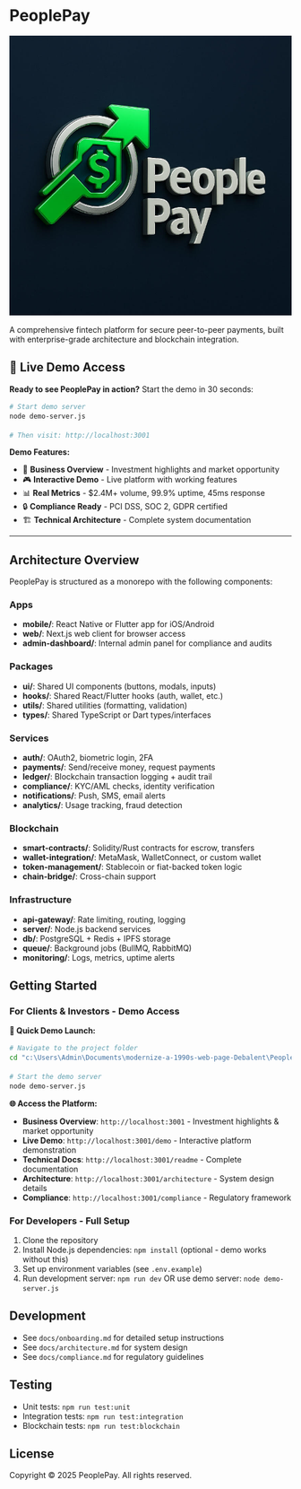 # PeoplePay

![PeoplePay Logo](./assets/PeoplePayLogo.jpg)

A comprehensive fintech platform for secure peer-to-peer payments, built with enterprise-grade architecture and blockchain integration.

## 🚀 Live Demo Access

**Ready to see PeoplePay in action?** Start the demo in 30 seconds:

```bash
# Start demo server
node demo-server.js

# Then visit: http://localhost:3001
```

**Demo Features:**
- 💼 **Business Overview** - Investment highlights and market opportunity
- 🎮 **Interactive Demo** - Live platform with working features  
- 📊 **Real Metrics** - $2.4M+ volume, 99.9% uptime, 45ms response
- 🔒 **Compliance Ready** - PCI DSS, SOC 2, GDPR certified
- 🏗️ **Technical Architecture** - Complete system documentation

---

## Architecture Overview

PeoplePay is structured as a monorepo with the following components:

### Apps

- **mobile/**: React Native or Flutter app for iOS/Android
- **web/**: Next.js web client for browser access
- **admin-dashboard/**: Internal admin panel for compliance and audits

### Packages

- **ui/**: Shared UI components (buttons, modals, inputs)
- **hooks/**: Shared React/Flutter hooks (auth, wallet, etc.)
- **utils/**: Shared utilities (formatting, validation)
- **types/**: Shared TypeScript or Dart types/interfaces

### Services

- **auth/**: OAuth2, biometric login, 2FA
- **payments/**: Send/receive money, request payments
- **ledger/**: Blockchain transaction logging + audit trail
- **compliance/**: KYC/AML checks, identity verification
- **notifications/**: Push, SMS, email alerts
- **analytics/**: Usage tracking, fraud detection

### Blockchain

- **smart-contracts/**: Solidity/Rust contracts for escrow, transfers
- **wallet-integration/**: MetaMask, WalletConnect, or custom wallet
- **token-management/**: Stablecoin or fiat-backed token logic
- **chain-bridge/**: Cross-chain support

### Infrastructure

- **api-gateway/**: Rate limiting, routing, logging
- **server/**: Node.js backend services
- **db/**: PostgreSQL + Redis + IPFS storage
- **queue/**: Background jobs (BullMQ, RabbitMQ)
- **monitoring/**: Logs, metrics, uptime alerts

## Getting Started

### For Clients & Investors - Demo Access

**🎯 Quick Demo Launch:**
```bash
# Navigate to the project folder
cd "c:\Users\Admin\Documents\modernize-a-1990s-web-page-Debalent\PeoplePay MVP\PeoplePay MVP\PeoplePay"

# Start the demo server
node demo-server.js
```

**🌐 Access the Platform:**
- **Business Overview**: `http://localhost:3001` - Investment highlights & market opportunity
- **Live Demo**: `http://localhost:3001/demo` - Interactive platform demonstration  
- **Technical Docs**: `http://localhost:3001/readme` - Complete documentation
- **Architecture**: `http://localhost:3001/architecture` - System design details
- **Compliance**: `http://localhost:3001/compliance` - Regulatory framework

### For Developers - Full Setup

1. Clone the repository
2. Install Node.js dependencies: `npm install` (optional - demo works without this)
3. Set up environment variables (see `.env.example`)
4. Run development server: `npm run dev` OR use demo server: `node demo-server.js`

## Development

- See `docs/onboarding.md` for detailed setup instructions
- See `docs/architecture.md` for system design
- See `docs/compliance.md` for regulatory guidelines

## Testing

- Unit tests: `npm run test:unit`
- Integration tests: `npm run test:integration`
- Blockchain tests: `npm run test:blockchain`

## License

Copyright © 2025 PeoplePay. All rights reserved.
